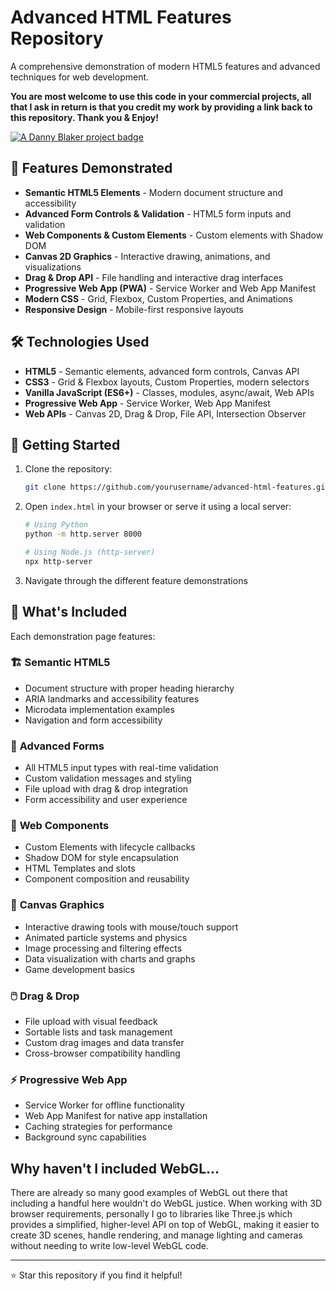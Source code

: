 # Advanced HTML Features Repository

A comprehensive demonstration of modern HTML5 features and advanced techniques for web development.

**You are most welcome to use this code in your commercial projects, all that I ask in return is that you credit my work by providing a link back to this repository. Thank you & Enjoy!**

[![A Danny Blaker project badge](https://github.com/dannyblaker/dannyblaker.github.io/blob/main/danny_blaker_project_badge.svg)](https://github.com/dannyblaker/)

## 🚀 Features Demonstrated

- **Semantic HTML5 Elements** - Modern document structure and accessibility
- **Advanced Form Controls & Validation** - HTML5 form inputs and validation
- **Web Components & Custom Elements** - Custom elements with Shadow DOM
- **Canvas 2D Graphics** - Interactive drawing, animations, and visualizations
- **Drag & Drop API** - File handling and interactive drag interfaces
- **Progressive Web App (PWA)** - Service Worker and Web App Manifest
- **Modern CSS** - Grid, Flexbox, Custom Properties, and Animations
- **Responsive Design** - Mobile-first responsive layouts


## 🛠️ Technologies Used

- **HTML5** - Semantic elements, advanced form controls, Canvas API
- **CSS3** - Grid & Flexbox layouts, Custom Properties, modern selectors
- **Vanilla JavaScript (ES6+)** - Classes, modules, async/await, Web APIs
- **Progressive Web App** - Service Worker, Web App Manifest
- **Web APIs** - Canvas 2D, Drag & Drop, File API, Intersection Observer

## 🚀 Getting Started

1. Clone the repository:
   ```bash
   git clone https://github.com/yourusername/advanced-html-features.git
   ```

2. Open `index.html` in your browser or serve it using a local server:
   ```bash
   # Using Python
   python -m http.server 8000
   
   # Using Node.js (http-server)
   npx http-server
   ```

3. Navigate through the different feature demonstrations

## 📖 What's Included

Each demonstration page features:

### 🏗️ **Semantic HTML5** 
- Document structure with proper heading hierarchy
- ARIA landmarks and accessibility features
- Microdata implementation examples
- Navigation and form accessibility

### 📝 **Advanced Forms**
- All HTML5 input types with real-time validation
- Custom validation messages and styling
- File upload with drag & drop integration
- Form accessibility and user experience

### 🧩 **Web Components**
- Custom Elements with lifecycle callbacks
- Shadow DOM for style encapsulation
- HTML Templates and slots
- Component composition and reusability

### 🎨 **Canvas Graphics**
- Interactive drawing tools with mouse/touch support
- Animated particle systems and physics
- Image processing and filtering effects
- Data visualization with charts and graphs
- Game development basics

### 🖱️ **Drag & Drop**
- File upload with visual feedback
- Sortable lists and task management
- Custom drag images and data transfer
- Cross-browser compatibility handling

### ⚡ **Progressive Web App**
- Service Worker for offline functionality
- Web App Manifest for native app installation
- Caching strategies for performance
- Background sync capabilities

## Why haven't I included WebGL...

There are already so many good examples of WebGL out there that including a handful here wouldn't do WebGL justice. When working with 3D browser requirements, personally I go to libraries like Three.js which provides a simplified, higher-level API on top of WebGL, making it easier to create 3D scenes, handle rendering, and manage lighting and cameras without needing to write low-level WebGL code.  
   
---

⭐ Star this repository if you find it helpful!